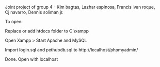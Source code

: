 Joint project of group 4 - Kim bagtas, Lazhar espinosa, Francis ivan roque, Cj navarro, Dennis soliman jr.

 
To open: 

Replace or add htdocs folder to C:\xampp 

Open Xampp > Start Apache and MySQL 

Import login.sql and pethubdb.sql to http://localhost/phpmyadmin/

Done. Open with localhost
